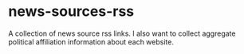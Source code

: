 # news-sources-rss
A collection of news source rss links. I also want to collect aggregate political affiliation information about each website.

